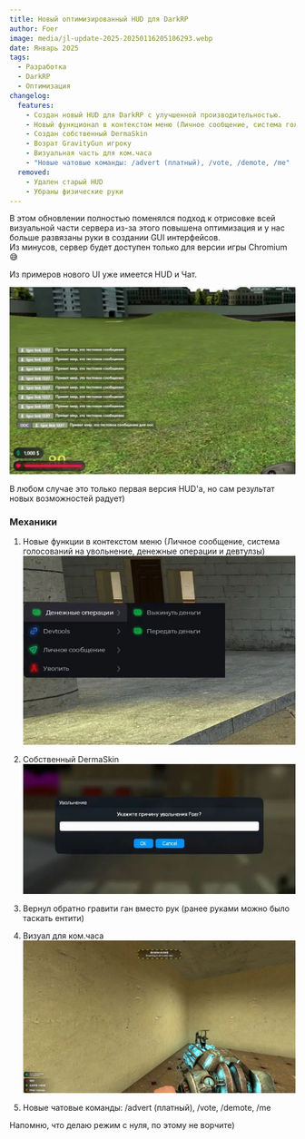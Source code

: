 ```yaml
---
title: Новый оптимизированный HUD для DarkRP
author: Foer
image: media/jl-update-2025-20250116205106293.webp
date: Январь 2025
tags:
  - Разработка
  - DarkRP
  - Оптимизация
changelog:
  features:
    - Создан новый HUD для DarkRP с улучшенной производительностью.
    - Новый функционал в контекстом меню (Личное сообщение, система голосований на увольнение, денежные операции и девтулзы)
    - Создан собственный DermaSkin
    - Возрат GravityGun игроку
    - Визуальная часть для ком.часа
    - "Новые чатовые команды: /advert (платный), /vote, /demote, /me"
  removed:
    - Удален старый HUD
    - Убраны физические руки
---
```

В этом обновлении полностью поменялся подход к отрисовке всей визуальной части сервера из-за этого повышена оптимизация и у нас больше развязаны руки в создании GUI интерфейсов.  
Из минусов, сервер будет доступен только для версии игры Chromium 😅

Из примеров нового UI уже имеется HUD и Чат.

![](media/jl-update-2025-20250116171444210.webp)

В любом случае это только первая версия HUD'a, но сам результат новых возможностей радует)

### Механики
1. Новые функции в контекстом меню (Личное сообщение, система голосований на увольнение, денежные операции и девтулзы)  
![](media/jl-update-2025-20250116172058447.webp)

2. Собственный DermaSkin  
![](media/jl-update-2025-20250116172103831.webp)

3. Вернул обратно гравити ган вместо рук (ранее руками можно было таскать ентити)  
4. Визуал для ком.часа  
![](media/jl-update-2025-20250116172111068.webp)
5. Новые чатовые команды: /advert (платный), /vote, /demote, /me

Напомню, что делаю режим с нуля, по этому не ворчите)
